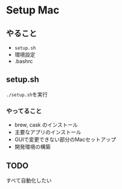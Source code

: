 # Setup Mac

## やること
- `setup.sh`
- 環境設定　
- .bashrc

## setup.sh
`./setup.sh`を実行

### やってること
- brew, cask のインストール
- 主要なアプリのインストール
- GUIで変更できない部分のMacセットアップ
- 開発環境の構築

## TODO
すべて自動化したい
